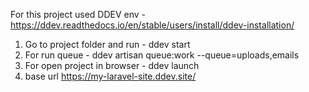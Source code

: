 For this project used DDEV env - https://ddev.readthedocs.io/en/stable/users/install/ddev-installation/
1. Go to project folder and run - ddev start
2. For run queue - ddev artisan queue:work --queue=uploads,emails
3. For open project in browser - ddev launch
4. base url https://my-laravel-site.ddev.site/
